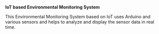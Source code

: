 **IoT based Environmental Monitoring System**

This Environmental Monitoring System based on IoT uses Arduino and various sensors and helps to analyze and display the sensor data in real time.
